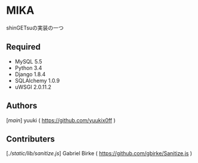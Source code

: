 MIKA
================

shinGETsuの実装の一つ

Required
--------
 * MySQL 5.5
 * Python 3.4
 * Django 1.8.4
 * SQLAlchemy 1.0.9
 * uWSGI 2.0.11.2

Authors
-------
[*main*] yuuki ( https://github.com/yuukix0ff )

Contributers
------------
[*./static/lib/sanitize.js*] Gabriel Birke ( https://github.com/gbirke/Sanitize.js )

